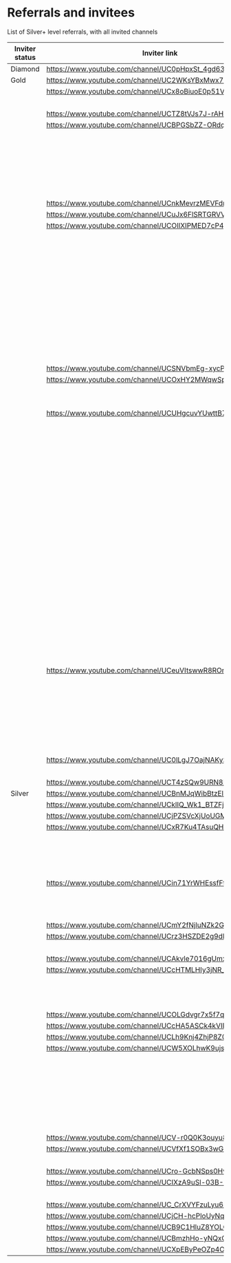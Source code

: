# Referrals and invitees

List of Silver+ level referrals, with all invited channels

| Inviter status | Inviter link | Channel ID | Link YT | Status |
| --- | --- | --- | --- | --- |
| Diamond | https://www.youtube.com/channel/UC0pHpxSt_4gd63WylQL0cVQ | 44254 | https://www.youtube.com/channel/UCnZR-r4z1-mToDX5VcQAuNg | Bronze |
| Gold | https://www.youtube.com/channel/UC2WKsYBxMwx7E7ENkND-fkg | 28429 | https://www.youtube.com/channel/UCK8qfI9q_r33jb7xOxFU0ZQ | Bronze |
|  | https://www.youtube.com/channel/UCx8oBiuoE0p51VptpaUox8g | 31102 | https://www.youtube.com/channel/UCqkwxE1ct9pkiC6EmdpMwaQ | Rejected |
|  |  |  | https://www.youtube.com/channel/UC77kAV6xMItbRlgnfQA8r-A | Rejected |
|  | https://www.youtube.com/channel/UCTZ8tVJs7J-rAHm-9ylO3iw | 26236 | https://www.youtube.com/channel/UC8jQTXT20KFGSO3MQ0t6iBA | Rejected |
|  | https://www.youtube.com/channel/UCBPGSbZZ-ORdqrt2-tOrO9w | 42049 | https://www.youtube.com/channel/UCqWrKgQ4FfEQrIaU5OaGkJg | Bronze |
|  |  |  | https://www.youtube.com/channel/UC_QWyRk77C1RtCHhqVvDq4Q | Bronze |
|  |  |  | https://www.youtube.com/channel/UCfQ_OMzaVaXULHyGJlG0ogA | Rejected |
|  |  |  | https://www.youtube.com/channel/UCKedZ7MztXekHOJzYKqGwYw | Bronze |
|  |  |  | https://www.youtube.com/channel/UCE5c9WpXVl0owJUWGt3zgqA | Rejected |
|  |  |  | https://www.youtube.com/channel/UCMXh-n6HT_vq_Dny45C7mCA | Rejected |
|  |  |  | https://www.youtube.com/channel/UClTCO7VOMdCDoIZoQOUreuw | Bronze |
|  | https://www.youtube.com/channel/UCnkMevrzMEVFdreXsSVIjnA | 46707 | https://www.youtube.com/channel/UC-5LDTKDD3rMsj38WFYzfng | Bronze |
|  | https://www.youtube.com/channel/UCuJx6FlSRTGRVVAJQ4E9IMg | 43600 | https://www.youtube.com/channel/UC0P2zgNLusfHZIjyYIbIwQQ | Bronze |
|  | https://www.youtube.com/channel/UCOIlXIPMED7cP4pEdjDpfAA | 47867 | https://www.youtube.com/channel/UCSwX8limeoIQTkbiSiR5Ogg | Rejected |
|  |  |  | https://www.youtube.com/channel/UCalDPRarcpyID2jfWGpJlbQ | Bronze |
|  |  |  | https://www.youtube.com/channel/UChsek0oDOVZWcQELJrGNOrA | Bronze |
|  |  |  | https://www.youtube.com/channel/UCjCH-hcPloUyNqbVxkTwCDg | Silver |
|  |  |  | https://www.youtube.com/channel/UCnSP4aERek93Ll7WOUnw2-g | Bronze |
|  |  |  | https://www.youtube.com/channel/UCQlPEBFLV8RMWDjY0uWpxPg | Silver |
|  |  |  | https://www.youtube.com/channel/UCfeIUjxfjVk0RE3O9u18Njg | Bronze |
|  |  |  | https://www.youtube.com/channel/UCe-dNFOdcUNUbC6uU96nOCQ | Rejected |
|  |  |  | https://www.youtube.com/channel/UCnfOwmpPPQtEHcsIJ4YBi_A | Bronze |
|  |  |  | https://www.youtube.com/channel/UCQCBE0rPgphduWyo-dycxxA | Bronze |
|  |  |  | https://www.youtube.com/channel/UCEK60NWsor7dQOGBXlJBvLQ | Rejected |
|  |  |  | https://www.youtube.com/channel/UCOl33N-T5BCdqtiPxjECxYg | Bronze |
|  | https://www.youtube.com/channel/UCSNVbmEg-xycPkvmKrNhDNA | 47877 | https://www.youtube.com/channel/UCWLpoMuVuEpdDgZwJ1APIpQ | Rejected |
|  | https://www.youtube.com/channel/UCOxHY2MWqwSpXakf0GxpVQA | 48559 | https://www.youtube.com/channel/UCPXWvWsOyojwZk6sBBMoSmQ | Rejected |
|  |  |  | https://www.youtube.com/channel/UCSRqy-RZCsBOXx6iB8av41w | Gold |
|  |  |  | https://www.youtube.com/channel/UCbx4p0dAYRHS2nr8pU5eBAg | Bronze |
|  | https://www.youtube.com/channel/UCUHgcuvYUwttB7hD0qjCf_A | 49243 | https://www.youtube.com/channel/UCyTr_CCV3rpStJ-1EgcrZrw | Rejected |
|  |  |  | https://www.youtube.com/channel/UCaE3lc5fSdzS362tOrAhJnA | Rejected |
|  |  |  | https://www.youtube.com/channel/UCYIAFYbN-_fJQfctnFobxSA | Bronze |
|  |  |  | https://www.youtube.com/channel/UCT7q3vmmYie6O_vIUuQY5sw | Bronze |
|  |  |  | https://www.youtube.com/channel/UCApIDmgzpOFHV5Gz7f-phWQ | Rejected |
|  |  |  | https://www.youtube.com/channel/UCT4fRWXhAEmv-BfW-PD-y1Q | Rejected |
|  |  |  | https://www.youtube.com/channel/UCVcb_Bj1q-AQUQNaC-vyDXw | Bronze |
|  |  |  | https://www.youtube.com/channel/UCSJ4BSFdh9qgPJwBtfC4-Gw | Rejected |
|  |  |  | https://www.youtube.com/channel/UCC8B8WhLiUUJM4ZYVeuIFJQ | Rejected |
|  |  |  | https://www.youtube.com/channel/UCxQPhJyGMSKWWtfozSpt3VQ | Bronze |
|  |  |  | https://www.youtube.com/channel/UC7BS2CJ7NCy1_aMdWEuCQsQ | Bronze |
|  |  |  | https://www.youtube.com/channel/UCqMOHdZ-Kk-IOpA6o9h8AfQ | Bronze |
|  |  |  | https://www.youtube.com/channel/UCxKaRHTOuzy634OuIbMYQCA | Rejected |
|  |  |  | https://www.youtube.com/channel/UC3mSLtys_eJonYBkQp1VEHg | Bronze |
|  |  |  | https://www.youtube.com/channel/UCW7qIvuVC2WT6pH-O-3t8wg | Bronze |
|  |  |  | https://www.youtube.com/channel/UCLn4WUAl9qW7eJDTV87TW0A | Bronze |
|  |  |  | https://www.youtube.com/channel/UCKyFa_IGITaOnne24J3oacw | Bronze |
|  |  |  | https://www.youtube.com/channel/UCAJo3q37kzaB-BwVxZnboBw | Silver |
|  |  |  | https://www.youtube.com/channel/UCDPipkHIC-53hpvD8r68bEw | Rejected |
|  |  |  | https://www.youtube.com/channel/UCehHOg-bTA6wOuLOs6Oz8yw | Bronze |
|  |  |  | https://www.youtube.com/channel/UCXrwFqDbZhsNNI-clFULB3g | Bronze |
|  |  |  | https://www.youtube.com/channel/UCeDDsIfsCuikpNUZ1NSCyVg | Bronze |
|  |  |  | https://www.youtube.com/channel/UC_1PIfKHeUtrGJaqJ382Dig | Bronze |
|  | https://www.youtube.com/channel/UCeuVItswwR8ROmhS00_k3Ew | 48665 | https://www.youtube.com/channel/UCq8UlzZvvZhRpiorWy2LVxw | Bronze |
|  |  |  | https://www.youtube.com/channel/UCPQcFo_qVxGJSU3yO7nfwiQ | Bronze |
|  |  |  | https://www.youtube.com/channel/UCyfDBUDcv2MlUvexL2cH9tQ | Bronze |
|  |  |  | https://www.youtube.com/channel/UClhqVvOumoEQBBF7K_JexYA | Bronze |
|  |  |  | https://www.youtube.com/channel/UC2by290FNkzmEE5d8tKhrMQ | Bronze |
|  |  |  | https://www.youtube.com/channel/UC53eHWXlBco6Sz8i-OajPrQ | Bronze |
|  |  |  | https://www.youtube.com/channel/UCU3xUd5IhLZlQjJwn7kBs7w | Bronze |
|  |  |  | https://www.youtube.com/channel/UCSWQoXVewa_fyyygjZgt7ZA | Bronze |
|  | https://www.youtube.com/channel/UC0lLgJ7OajNAKySIukyJFEQ | 29692 | https://www.youtube.com/channel/UCUHgcuvYUwttB7hD0qjCf_A | Gold |
|  |  |  | https://www.youtube.com/channel/UC_kp-96-lYiN03EqexeclvQ | Bronze |
|  | https://www.youtube.com/channel/UCT4zSQw9URN8LBKnX0iCHlQ | 49267 | https://www.youtube.com/channel/UCdBdzOPh4BURzipMuy6R6sg | Gold |
| Silver | https://www.youtube.com/channel/UCBnMJqWibBtzElsKQ9sGkIg | 27783 | https://www.youtube.com/channel/UCCYsPe22WItX8Uwv2pqNl1Q | Rejected |
|  | https://www.youtube.com/channel/UCklIQ_Wk1_BTZFjOYdcs4MQ | 30580 | https://www.youtube.com/channel/UCc_F1-hI-bxJVAltI_-cVCg | Bronze |
|  | https://www.youtube.com/channel/UCjPZSVcXjUoUGMwa3Vp628w | 27832 | https://www.youtube.com/channel/UCRsnjHwBHiQqnfG55yomjkg | Rejected |
|  | https://www.youtube.com/channel/UCxR7Ku4TAsuQHllw1HNzUsg | 38839 | https://www.youtube.com/channel/UCvBIMTr0MrR60calMX2EkgQ | Rejected |
|  |  |  | https://www.youtube.com/channel/UCYli22knbEmqZPsXAHJMJGw | Rejected |
|  |  |  | https://www.youtube.com/channel/UCLdafD_zjprj7Zl2gfYzbqA | Bronze |
|  |  |  | https://www.youtube.com/channel/UC9QEETrdgLNle7RacBvC1hA | Rejected |
|  |  |  | https://www.youtube.com/channel/UC1wkq3V-jT0oSBPda0CHHyA | Bronze |
|  | https://www.youtube.com/channel/UCin71YrWHEssfFtfENKEwNw | 41203 | https://www.youtube.com/channel/UC-gsaKvVdwaplcEBaiVVBhQ | Bronze |
|  |  |  | https://www.youtube.com/channel/UCW5wwxlb4ltzYsO9Mxl56eg | Bronze |
|  |  |  | https://www.youtube.com/channel/UCweAxmhqVDUhGH8ofWIGLww | Opted Out |
|  | https://www.youtube.com/channel/UCmY2fNjluNZk2GK6cP0CliQ | 39138 | https://www.youtube.com/channel/UCphIpWd8zDVPPMvfRFe8MyA | Bronze |
|  | https://www.youtube.com/channel/UCrz3HSZDE2g9dR0Stp1KQag | 43561 | https://www.youtube.com/channel/UCpLl3TOH9eCEIGbZxJybXgQ | Bronze |
|  |  |  | https://www.youtube.com/channel/UCEANita3aVsQd6BDoLRxMMw | Bronze |
|  | https://www.youtube.com/channel/UCAkvle7016gUmxIqMH45qkw | 44819 | https://www.youtube.com/channel/UC5t9Dj186WkfYxmf_9nel-g | Rejected |
|  | https://www.youtube.com/channel/UCcHTMLHIy3jNR_QmUvf3h9w | 47722 | https://www.youtube.com/channel/UCchazIe8FnHWYzRmP9G_Mww | Rejected |
|  |  |  | https://www.youtube.com/channel/UCoF2mDwK9t9i1Vg9-IC-1Yw | Bronze |
|  |  |  | https://www.youtube.com/channel/UCzxT8w_4P1n931QkLXR7ZYQ | Rejected |
|  |  |  | https://www.youtube.com/channel/UC1DlZ1ChJFaCEcrymiRF5zA | Rejected |
|  | https://www.youtube.com/channel/UCOLGdvgr7x5f7q7XxEQgi7Q | 48016 | https://www.youtube.com/channel/UC8GR-ap4YSV8U6v8vqfDPpw | Bronze |
|  | https://www.youtube.com/channel/UCcHA5ASCk4kVINaR53KqW0A | 47176 | https://www.youtube.com/channel/UCIv4NDd0oTUH_VJkGzhb9RQ | Rejected |
|  | https://www.youtube.com/channel/UCLh9Knj4ZhjP8Z0BWHiiYlw | 41904 | https://www.youtube.com/channel/UCqJZiwmB-6kI4iB9HnVJD9w | Bronze |
|  | https://www.youtube.com/channel/UCW5XOLhwK9ujsXlxJIsLEbw | 48579 | https://www.youtube.com/channel/UCSnE31VZz8wt9NQyQ3aJW4g | Bronze |
|  |  |  | https://www.youtube.com/channel/UCkQ8nYA03rZFmlTnbW8ukEg | Rejected |
|  |  |  | https://www.youtube.com/channel/UC_3ltLUVzIpRhd3Tt0SMBMg | Rejected |
|  |  |  | https://www.youtube.com/channel/UCPIoknqlep3UHNGe1pwBiMQ | Rejected |
|  |  |  | https://www.youtube.com/channel/UCbl7PhG9Oh0SSuCOiIE8prg | Bronze |
|  |  |  | https://www.youtube.com/channel/UCq6IfXcrc7Y9QuMbjB4d2Nw | Rejected |
|  |  |  | https://www.youtube.com/channel/UCy-hFNow5KlMYtBMWzUpjCQ | Bronze |
|  |  |  | https://www.youtube.com/channel/UCMgLhw7GX_eIVTfbcL4CUuw | Rejected |
|  | https://www.youtube.com/channel/UCV-r0Q0K3ouyu8pqIKD2jvw | 49114 | https://www.youtube.com/channel/UCQ43bmzrVksXXOZyrldSM6A | Rejected |
|  | https://www.youtube.com/channel/UCVfXf1SOBx3wGmH2ccGqQMw | 48772 | https://www.youtube.com/channel/UCPNtdusO5cSWXlSvG9gx9cA | Bronze |
|  |  |  | https://www.youtube.com/channel/UCW-VfREwuGW3bSlIvlMkMaw | Bronze |
|  | https://www.youtube.com/channel/UCro-GcbNSps0HvxRscKsaTA | 48771 | https://www.youtube.com/channel/UCeOpeZPOgTeqogRVLLUF2Ww | Rejected |
|  | https://www.youtube.com/channel/UCIXzA9uSl-03B-S1kLSw2Yg | 28362 | https://www.youtube.com/channel/UC_CrXVYFzuLyu6sF4RTSYfQ | Silver |
|  |  |  | https://www.youtube.com/channel/UCkJUArnhTgx00ECxA7raPig | Bronze |
|  | https://www.youtube.com/channel/UC_CrXVYFzuLyu6sF4RTSYfQ | 49172 | https://www.youtube.com/channel/UCjDuzwLQeF4u0HglONXmGPA | Bronze |
|  | https://www.youtube.com/channel/UCjCH-hcPloUyNqbVxkTwCDg | 49056 | https://www.youtube.com/channel/UCE19t1NPEmYIiVADWR4gSxw | Silver |
|  | https://www.youtube.com/channel/UCB9C1HluZ8YOLOYobU0SrYw | 27750 | https://www.youtube.com/channel/UC8Td0pm5V9izbLxdeT-llKg | Rejected |
|  | https://www.youtube.com/channel/UCBmzhHo-yNQxGJe1oGDtkWw | 48971 | https://www.youtube.com/channel/UCUdsGKGfPfr163riPcrRHuw | Bronze |
|  | https://www.youtube.com/channel/UCXpEByPeOZp4O8QJRJIa_ew | 48978 | https://www.youtube.com/channel/UCrgHHih0B4hLKUC0eaztMhQ | Bronze |